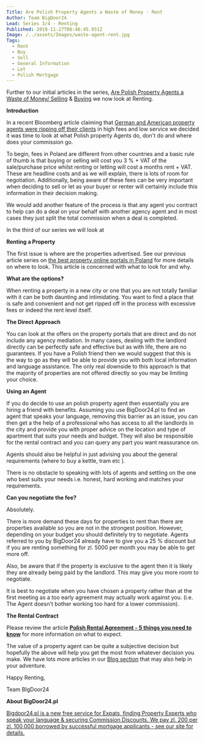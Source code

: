 ```yaml
---
Title: Are Polish Property Agents a Waste of Money - Rent
Author: Team BigDoor24
Lead: Series 3/4 - Renting
Published: 2019-11-27T08:46:45.931Z
Image: /../assets/Images/waste-agent-rent.jpg
Tags:
  - Rent
  - Buy
  - Sell
  - General Information
  - Let
  - Polish Mortgage
---
```

Further to our initial articles in the series, [Are Polish Property Agents a Waste of Money/ Selling](https://bigdoor24.pl/blog/posts/2019-10-17-are-property-agents-a-waste-of-money.html) & [Buying](https://bigdoor24.pl/blog/posts/2019-11-05-are-polish-property-agents-a-waste-of-money.html) we now look at Renting.

**Introduction**

In a recent Bloomberg article claiming that [German and American property agents were ripping off their clients](https://www.bloomberg.com/opinion/articles/2019-10-11/real-estate-agents-don-t-deserve-6) in high fees and low service we decided it was time to look at what Polish property Agents do, don't do and where does your commission go.

To begin, fees in Poland are different from other countries and a basic rule of thumb is that buying or selling will cost you 3 % + VAT of the sale/purchase price whilst renting or letting will cost a months rent + VAT. These are headline costs and as we will explain, there is lots of room for negotiation. Additionally, being aware of these fees can be very important when deciding to sell or let as your buyer or renter will certainly include this information in their decision making.

We would add another feature of the process is that any agent you contract to help can do a deal on your behalf with another agency agent and in most cases they just split the total commission when a deal is completed.

In the third of our series we will look at

**Renting a Property**

The first issue is where are the properties advertised. See our previous article series on [the best property online portals in Poland](https://bigdoor24.pl/blog/posts/2019-06-07-best-property-portals-in-poland-ranked.html) for more details on where to look. This article is concerned with what to look for and why.

**What are the options?**

When renting a property in a new city or one that you are not totally familiar with it can be both daunting and intimidating.  You want to find a place that is safe and convenient and not get ripped off in the process with excessive fees or indeed the rent level itself.

**The Direct Approach**

You can look at the offers on the property portals that are direct and do not include any agency mediation. In many cases, dealing with the landlord directly can be perfectly safe and effective but as with life, there are no guarantees. If you have a Polish friend then we would suggest that this is the way to go as they will be able to provide you with both local information and language assistance. The only real downside to this approach is that the majority of properties are not offered directly so you may be limiting your choice. 

**Using an Agent**

If you do decide to use an polish property agent then essentially you are hiring a friend with benefits. Assuming you use BigDoor24.pl to find an agent that speaks your language, removing this barrier as an issue, you can then get a the help of a professional who has access to all the landlords in the city and provide you with proper advice on the location and type of apartment that suits your needs and budget. They will also be responsible for the rental contract and you can query any part you want reassurance on.

Agents should also be helpful in just advising you about the general requirements (where to buy a kettle, tram etc ).

There is no obstacle to speaking with lots of agents and settling on the one who best suits your needs i.e. honest, hard working and matches your requirements.

**Can you negotiate the fee?**

Absolutely.

There is more demand these days for properties to rent than there are properties available so you are not in the strongest position. However, depending on your budget you should definitely try to negotiate. Agents referred to you by BigDoor24 already have to give you a 25 % discount but if you are renting something for zl. 5000 per month you may be able to get more off.

Also, be aware that if the property is exclusive to the agent then it is likely they are already being paid by the landlord. This may give you more room to negotiate. 

It is best to negotiate when you have chosen a property rather than at the first meeting as a too early agreement may actually work against you. (i.e. The Agent doesn't bother working too hard for a lower commission).

**The Rental Contract**

Please review the article [**Polish Rental Agreement - 5 things you need to know**](https://bigdoor24.pl/blog/posts/2019-02-16-polish-rental-agreement-5-things-you-need-to-know.html) for more information on what to expect.

The value of a property agent can be quite a subjective decision but hopefully the above will help you get the most from whatever decision you make. We have lots more articles in our [Blog section](https://bigdoor24.pl/blog/) that may also help in your adventure.

Happy Renting,

Team BIgDoor24

**About BigDoor24.pl**

[
Bigdoor24.pl is a new free service for Expats, finding Property Experts who speak your language & securing Commission Discounts. We pay zl. 200 per zl. 100,000 borrowed by successful mortgage applicants - see our site for details.](https://bigdoor24.pl/)
